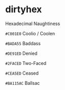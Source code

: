 dirtyhex
========

Hexadecimal Naughtiness

``#C001E0`` Coolio / Coolen

``#BADA55`` Baddass

``#DE91ED`` Denied

``#2FACED`` Two-Faced

``#CEA5ED`` Ceased

``#BA115AC`` Ballsac


